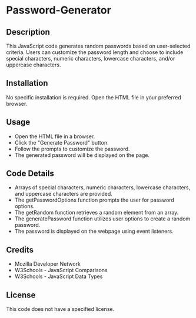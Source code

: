 # Password-Generator

## Description
This JavaScript code generates random passwords based on user-selected criteria. Users can customize the password length and choose to include special characters, numeric characters, lowercase characters, and/or uppercase characters.

## Installation
No specific installation is required. Open the HTML file in your preferred browser.

## Usage
* Open the HTML file in a browser.
* Click the "Generate Password" button.
* Follow the prompts to customize the password.
* The generated password will be displayed on the page.
  
## Code Details
* Arrays of special characters, numeric characters, lowercase characters, and uppercase characters are provided.
* The getPasswordOptions function prompts the user for password options.
* The getRandom function retrieves a random element from an array.
* The generatePassword function utilizes user options to create a random password.
* The password is displayed on the webpage using event listeners.

## Credits
* Mozilla Developer Network
* W3Schools - JavaScript Comparisons
* W3Schools - JavaScript Data Types

  
## License
This code does not have a specified license.






